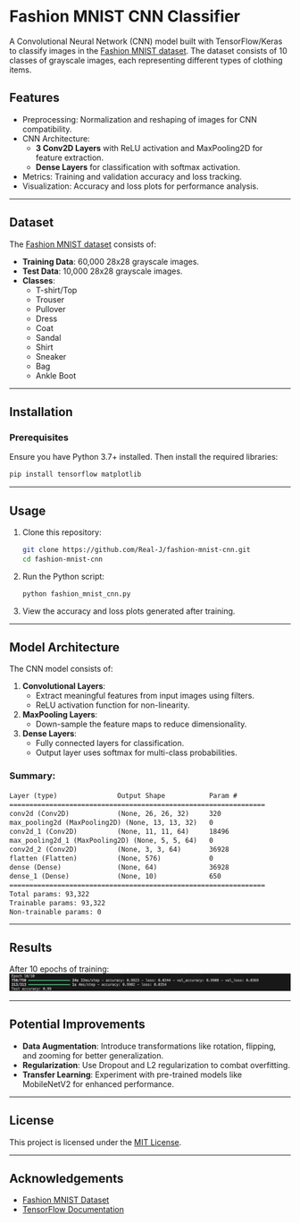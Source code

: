 # Fashion MNIST CNN Classifier

A Convolutional Neural Network (CNN) model built with TensorFlow/Keras to classify images in the [Fashion MNIST dataset](https://github.com/zalandoresearch/fashion-mnist). The dataset consists of 10 classes of grayscale images, each representing different types of clothing items.

## Features
- Preprocessing: Normalization and reshaping of images for CNN compatibility.
- CNN Architecture:
  - **3 Conv2D Layers** with ReLU activation and MaxPooling2D for feature extraction.
  - **Dense Layers** for classification with softmax activation.
- Metrics: Training and validation accuracy and loss tracking.
- Visualization: Accuracy and loss plots for performance analysis.

---

## Dataset
The [Fashion MNIST dataset](https://github.com/zalandoresearch/fashion-mnist) consists of:
- **Training Data**: 60,000 28x28 grayscale images.
- **Test Data**: 10,000 28x28 grayscale images.
- **Classes**:
  - T-shirt/Top
  - Trouser
  - Pullover
  - Dress
  - Coat
  - Sandal
  - Shirt
  - Sneaker
  - Bag
  - Ankle Boot

---

## Installation

### Prerequisites
Ensure you have Python 3.7+ installed. Then install the required libraries:
```bash
pip install tensorflow matplotlib
```

---

## Usage

1. Clone this repository:
   ```bash
   git clone https://github.com/Real-J/fashion-mnist-cnn.git
   cd fashion-mnist-cnn
   ```

2. Run the Python script:
   ```bash
   python fashion_mnist_cnn.py
   ```

3. View the accuracy and loss plots generated after training.

---

## Model Architecture
The CNN model consists of:
1. **Convolutional Layers**:
   - Extract meaningful features from input images using filters.
   - ReLU activation function for non-linearity.
2. **MaxPooling Layers**:
   - Down-sample the feature maps to reduce dimensionality.
3. **Dense Layers**:
   - Fully connected layers for classification.
   - Output layer uses softmax for multi-class probabilities.

### Summary:
```plaintext
Layer (type)               Output Shape           Param #
================================================================
conv2d (Conv2D)            (None, 26, 26, 32)     320
max_pooling2d (MaxPooling2D) (None, 13, 13, 32)   0
conv2d_1 (Conv2D)          (None, 11, 11, 64)     18496
max_pooling2d_1 (MaxPooling2D) (None, 5, 5, 64)   0
conv2d_2 (Conv2D)          (None, 3, 3, 64)       36928
flatten (Flatten)          (None, 576)            0
dense (Dense)              (None, 64)             36928
dense_1 (Dense)            (None, 10)             650
================================================================
Total params: 93,322
Trainable params: 93,322
Non-trainable params: 0
```

---

## Results
After 10 epochs of training:
![Input Image](./result.png)



---

## Potential Improvements
- **Data Augmentation**: Introduce transformations like rotation, flipping, and zooming for better generalization.
- **Regularization**: Use Dropout and L2 regularization to combat overfitting.
- **Transfer Learning**: Experiment with pre-trained models like MobileNetV2 for enhanced performance.

---

## License
This project is licensed under the [MIT License](LICENSE).

---

## Acknowledgements
- [Fashion MNIST Dataset](https://github.com/zalandoresearch/fashion-mnist)
- [TensorFlow Documentation](https://www.tensorflow.org/api_docs)

